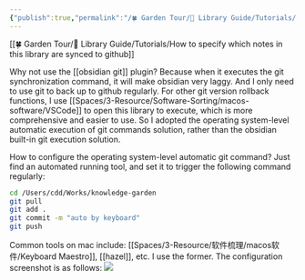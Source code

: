 ```yaml
---
{"publish":true,"permalink":"/🍀 Garden Tour/🧰 Library Guide/Tutorials/How to automatically sync this library to github daily.md","title":"How to automatically sync this library to github daily","created":"2022-08-25","modified":"2023-03-14","published":"2025-07-09T02:06:58.882+08:00","cssclasses":""}
---
```


[[🍀 Garden Tour/🧰 Library Guide/Tutorials/How to specify which notes in this library are synced to github]]

Why not use the [[obsidian git]] plugin?
Because when it executes the git synchronization command, it will make obsidian very laggy. And I only need to use git to back up to github regularly. For other git version rollback functions, I use [[Spaces/3-Resource/Software-Sorting/macos-software/VSCode]] to open this library to execute, which is more comprehensive and easier to use. So I adopted the operating system-level automatic execution of git commands solution, rather than the obsidian built-in git execution solution.

How to configure the operating system-level automatic git command?
Just find an automated running tool, and set it to trigger the following command regularly:

```zsh
cd /Users/cdd/Works/knowledge-garden
git pull
git add .
git commit -m "auto by keyboard"
git push
```

Common tools on mac include: [[Spaces/3-Resource/软件梳理/macos软件/Keyboard Maestro]], [[hazel]], etc. I use the former. The configuration screenshot is as follows:
![](https://img2.oldwinter.top/202208250919001.png) 